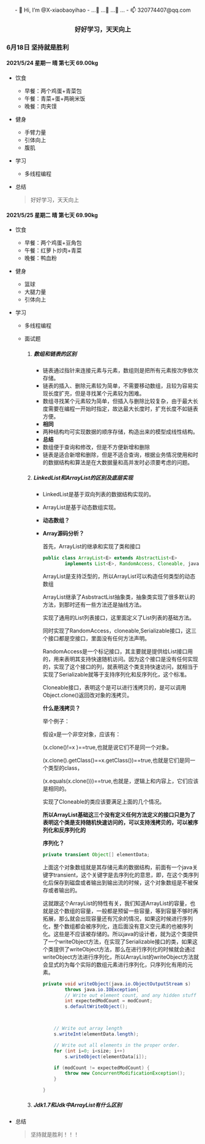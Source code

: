 <center>
- 👋 Hi, I’m @X-xiaobaoyihao
- ...👀 ...🌱  ...💞️  ...
- 📫 320774407@qq.com
</center>









<center>
<h3>好好学习，天天向上</h3>
</center>


### 6月18日 坚持就是胜利

#### 2021/5/24 星期一 晴  第七天 69.00kg

- 饮食
  - 早餐：两个鸡蛋+青菜包
  - 午餐：青菜+蛋+两碗米饭
  - 晚餐：肉夹馍
  
- 健身
  - 手臂力量
  - 引体向上
  - 腹肌
  
- 学习
  
  - 多线程编程
  
- 总结

  >  好好学习，天天向上

#### 2021/5/25 星期二 晴  第七天 69.90kg

- 饮食

  - 早餐：两个鸡蛋+豆角包
  - 午餐：红萝卜炒肉+青菜
  - 晚餐：鸭血粉

- 健身

  - 篮球
  - 大腿力量
  - 引体向上

- 学习

  - 多线程编程

  - 面试题

    1. ##### 数组和链表的区别

       - 链表通过指针来连接元素与元素，数组则是把所有元素按次序依次存储。
       - 链表的插入、删除元素较为简单，不需要移动数组，且较为容易实现长度扩充，但是寻找某个元素较为困难。
       - 数组寻找某个元素较为简单，但插入与删除比较复杂，由于最大长度需要在编程一开始时指定，故达最大长度时，扩充长度不如链表方便。
       - **相同**
       - 两种结构均可实现数据的顺序存储，构造出来的模型成线性结构。
       - **总结**
       - 数组便于查询和修改，但是不方便新增和删除
       - 链表是适合新增和删除，但是不适合查询，根据业务情况使用和时的数据结构和算法是在大数据量和高并发时必须要考虑的问题。

    2. ##### LinkedList和ArrayList的区别及底层实现

       - LinkedList是基于双向列表的数据结构实现的。

       - ArrayList是基于动态数组实现。

       - **动态数组？**

       - **Array源码分析？**

         首先，ArrayList的继承和实现了类和接口

         ```java
         public class ArrayList<E> extends AbstractList<E>
                 implements List<E>, RandomAccess, Cloneable, java.io.Serializable
         ```

         ArrayList<E>是支持泛型的，所以ArrayList可以构造任何类型的动态数组

         ArrayList继承了AsbstractList抽象类，抽象类实现了很多默认的方法，到那时还有一些方法还是抽线方法。

         实现了通用的List列表接口，这里面定义了List列表的基础方法。

         同时实现了RandomAccess，cloneable,Serializable接口，这三个接口都是空接口，里面没有任何方法声明。

         RandomAccess是一个标记接口，其主要就是提供给List接口用的，用来表明其支持快速随机访问。因为这个接口是没有任何实现的，实现了这个接口的列，就表明这个类支持快速访问，就相当于实现了Serializable就等于支持序列化和反序列化，这个标准。

         Cloneable接口，表明这个是可以进行浅拷贝的，是可以调用Object.clone()返回改对象的浅拷贝。

         **什么是浅拷贝？**

         举个例子：

         假设x是一个非空对象，应该有：

         (x.clone()!=x )==true,也就是说它们不是同一个对象。

         (x.clone().getClass()==x.getClass())==true,也就是它们是同一个类型的class，

         (x.equals(x.clone()))==true,也就是，逻辑上和内容上，它们应该是相同的。

         实现了Cloneable的类应该要满足上面的几个情况。

         **所以ArrayList基础这三个没有定义任何方法定义的接口只是为了表明这个类是支持随机快速访问的，可以支持浅拷贝的，可以被序列化和反序列化的**

         **序列化？**

         ```java
         private transient Object[] elementData;
         ```

         上面这个对象数组就是其存储元素的数据结构，前面有一个java关键字transient，这个关键字是去序列化的意思，即，在这个类序列化后保存到磁盘或者输出到输出流的时候，这个对象数组是不被保存或者输出的。

         这就跟这个ArrayList的特性有关，我们知道ArrayList的容量，也就是这个数组的容量，一般都是预留一些容量，等到容量不够时再拓展，那么就会出现容量还有冗余的情况，如果这时候进行序列化，整个数组都会被序列化，连后面没有意义空元素的也被序列化。这些是不应该被存储的。所以java的设计者，就为这个类提供了一个writeObject方法，在实现了Serializable接口的类，如果这个类提供了writeObject方法，那么在进行序列化的时候就会通过writeObject方法进行序列化，所以ArrayList的writeObject方法就会显式的为每个实际的数组元素进行序列化，只序列化有用的元素。

         ```java
         private void writeObject(java.io.ObjectOutputStream s)
                 throws java.io.IOException{
                 // Write out element count, and any hidden stuff
                 int expectedModCount = modCount;
                 s.defaultWriteObject();
         
         
         
             // Write out array length
             s.writeInt(elementData.length);
         
             // Write out all elements in the proper order.
             for (int i=0; i<size; i++)
                 s.writeObject(elementData[i]);
         
             if (modCount != expectedModCount) {
                 throw new ConcurrentModificationException();
             }
         
         }
         ```

         

    3. ##### Jdk1.7和Jdk中ArrayList有什么区别

- 总结

  > 坚持就是胜利！！！





